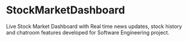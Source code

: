 # StockMarketDashboard
Live Stock Market Dashboard with Real time news updates, stock history and chatroom features developed for Software Engineering project.
